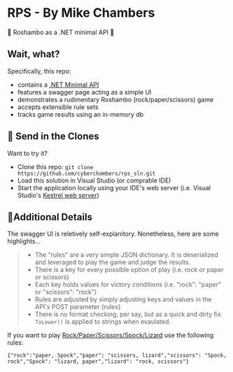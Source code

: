 # RPS - By Mike Chambers
👾 Roshambo as a .NET minimal API 👾

## Wait, what?

Specifically, this repo:
- contains a [.NET Minimal API](https://learn.microsoft.com/en-us/aspnet/core/fundamentals/minimal-apis?view=aspnetcore-7.0)
- features a swagger page acting as a simple UI
- demonstrates a rudimentary Roshambo (rock/paper/scissors) game
- accepts extensible rule sets
- tracks game results using an in-memory db


## 🤡 Send in the Clones

Want to try it?

- Clone this repo: `git clone https://github.com/cyberchambers/rps_sln.git`
- Load this solution in Visual Studio (or comprable IDE)
- Start the application locally using your IDE's web server (i.e. Visual Studio's [Kestrel web server](https://learn.microsoft.com/en-us/aspnet/core/fundamentals/servers/kestrel?view=aspnetcore-7.0))

## 🤔Additional Details

The swagger UI is reletively self-explanitory. Nonetheless, here are some highlights...
> - The "rules" are a very simple JSON dictionary. It is deserialized and leveraged to play the game and judge the results.
> - There is a key for every possible option of play (i.e. rock or paper or scissors)
> - Each key holds values for victory conditions (i.e. "rock": "paper" or "scissors": "rock")
> - Rules are adjusted by simply adjusting keys and values in the API's POST parameter {rules}
> - There is no format checking, per say, but as a quick and dirty fix `ToLower()` is applied to strings when evaulated.

If you want to play [Rock/Paper/Scissors/Spock/Lizard](http://www.samkass.com/theories/RPSSL.html) use the following rules:

`{"rock":"paper, Spock","paper": "scissors, lizard","scissors": "Spock, rock","Spock": "lizard, paper","lizard": "rock, scissors"}`
